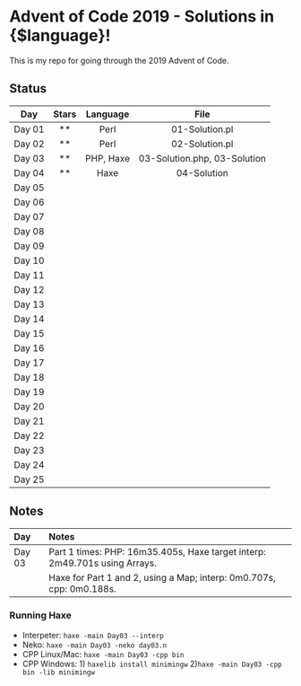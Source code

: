 # Advent of Code 2019 - Solutions in {$language}!

This is my repo for going through the 2019 Advent of Code.

## Status

| Day           | Stars   | Language | File            |
|:-------------:|:-------:|:--------:|:---------------:|
| Day 01        | **      | Perl     | 01-Solution.pl  |
| Day 02        | **      | Perl     | 02-Solution.pl  |
| Day 03        | **      | PHP, Haxe| 03-Solution.php, 03-Solution |
| Day 04        | **      | Haxe     | 04-Solution     |
| Day 05        |  |||
| Day 06        |  |||
| Day 07        |  |||
| Day 08        |  |||
| Day 09        |  |||
| Day 10        |  |||
| Day 11        |  |||
| Day 12        |  |||
| Day 13        |  |||
| Day 14        |  |||
| Day 15        |  |||
| Day 16        |  |||
| Day 17        |  |||
| Day 18        |  |||
| Day 19        |  |||
| Day 20        |  |||
| Day 21        |  |||
| Day 22        |  |||
| Day 23        |  |||
| Day 24        |  |||
| Day 25        |  |||

## Notes

| Day           | Notes   |
|:------------- |:------- |
| Day 03        | Part 1 times: PHP: 16m35.405s, Haxe target interp: 2m49.701s using Arrays. |
|               | Haxe for Part 1 and 2, using a Map; interp: 0m0.707s, cpp: 0m0.188s. |

### Running Haxe  
* Interpeter: `haxe -main Day03 --interp`
* Neko: `haxe -main Day03 -neko day03.n`
* CPP Linux/Mac: `haxe -main Day03 -cpp bin`
* CPP Windows: 1) `haxelib install minimingw` 2)`haxe -main Day03 -cpp bin -lib minimingw`
